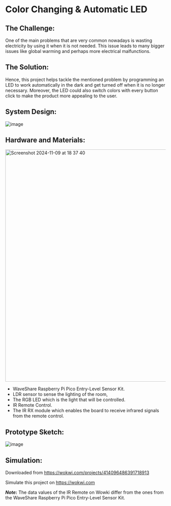 # Color Changing & Automatic LED

## The Challenge:
One of the main problems that are very common nowadays is wasting electricity by using it when it is not needed. This issue leads to many bigger issues like global warming and perhaps more electrical malfunctions. 

## The Solution:
Hence, this project helps tackle the mentioned problem by programming an LED to work automatically in the dark and get turned off when it is no longer necessary. Moreover, the LED could also switch colors with every button click to make the product more appealing to the user. 

## System Design:
![image](https://github.com/mimalshaikh/ColorChanging-Automatic-LED/assets/127299655/8d029a64-137b-4020-86e2-33c8840f3855)

## Hardware and Materials:
<img width="729" alt="Screenshot 2024-11-09 at 18 37 40" src="https://github.com/user-attachments/assets/c76f3d3e-31bf-4952-971c-6f883f21a29e">

- WaveShare Raspberry Pi Pico Entry-Level Sensor Kit.
- LDR sensor to sense the lighting of the room,
- The RGB LED which is the light that will be controlled.
- IR Remote Control.
- The IR RX module which enables the board to receive infrared signals from the remote control.

## Prototype Sketch:
![image](https://github.com/mimalshaikh/ColorChanging-Automatic-LED/assets/127299655/8c2110ca-5146-4b6d-839e-cb04a7c2a5b7)

## Simulation:
Downloaded from https://wokwi.com/projects/414096486391718913

Simulate this project on https://wokwi.com


**_Note_:** The data values of the IR Remote on Wowki differ from the ones from the WaveShare Raspberry Pi Pico Entry-Level Sensor Kit.
